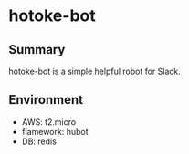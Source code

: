 # hotoke-bot

## Summary

hotoke-bot is a simple helpful robot for Slack.

## Environment

- AWS: t2.micro
- flamework: hubot
- DB: redis
